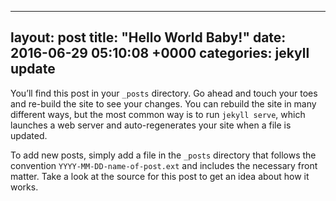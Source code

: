-----------
layout: post
title:  "Hello World Baby!"
date:   2016-06-29 05:10:08 +0000
categories: jekyll update
---
You’ll find this post in your `_posts` directory. Go ahead and touch your toes and re-build the site to see your changes. You can rebuild the site in many different ways, but the most common way is to run `jekyll serve`, which launches a web server and auto-regenerates your site when a file is updated.

To add new posts, simply add a file in the `_posts` directory that follows the convention `YYYY-MM-DD-name-of-post.ext` and includes the necessary front matter. Take a look at the source for this post to get an idea about how it works.
